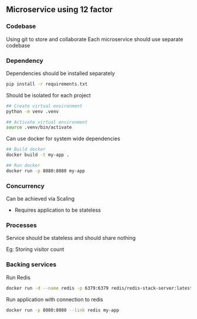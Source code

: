 ## Microservice using 12 factor

### Codebase
Using git to store and collaborate
Each microservice should use separate codebase

### Dependency
Dependencies should be installed separately
```bash
pip install -r requirements.txt
```

Should be isolated for each project
```bash
## Create virtual environment
python -m venv .venv

## Activate virtual environment
source .venv/bin/activate 
```

Can use docker for system wide dependencies
```bash
## Build docker
docker build -t my-app .

## Run docker
docker run -p 8080:8080 my-app 
```

### Concurrency

Can be achieved via Scaling
- Requires application to be stateless

### Processes
Service should be stateless and should share nothing 

Eg: Storing visitor count

### Backing services
Run Redis
```bash
docker run -d --name redis -p 6379:6379 redis/redis-stack-server:latest
```

Run application with connection to redis
```bash
docker run -p 8080:8080 --link redis my-app
```